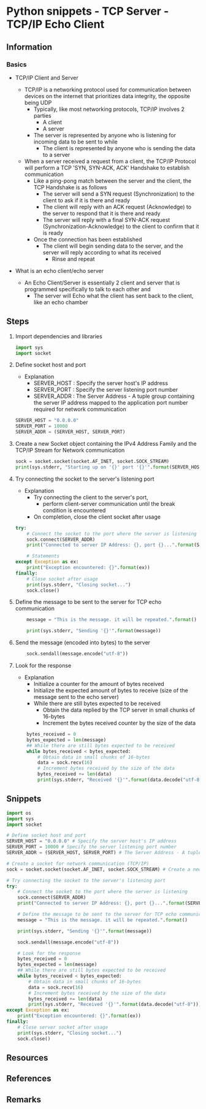# Python snippets - TCP Server - TCP/IP Echo Client

## Information

### Basics
- TCP/IP Client and Server
    - TCP/IP is a networking protocol used for communication between devices on the internet that prioritizes data integrity, the opposite being UDP
        - Typically, like most networking protocols, TCP/IP involves 2 parties
            + A client
            + A server
        - The server is represented by anyone who is listening for incoming data to be sent to while 
            + The client is represented by anyone who is sending the data to a server
    - When a server received a request from a client, the TCP/IP Protocol will perform a TCP 'SYN, SYN-ACK, ACK' Handshake to establish communication
        - Like a ping-pong match between the server and the client, the TCP Handshake is as follows
            + The server will send a SYN request (Synchronization) to the client to ask if it is there and ready
            + The client will reply with an ACK request (Acknowledge) to the server to respond that it is there and ready
            + The server will reply with a final SYN-ACK request (Synchronization-Acknowledge) to the client to confirm that it is ready
        - Once the connection has been established
            - The client will begin sending data to the server, and the server will reply according to what its received
                + Rinse and repeat

- What is an echo client/echo server
    - An Echo Client/Server is essentially 2 client and server that is programmed specifically to talk to each other and
        + The server will Echo what the client has sent back to the client, like an echo chamber

## Steps
1. Import dependencies and libraries
    ```python
    import sys
    import socket
    ```

2. Define socket host and port
    - Explanation
        + SERVER_HOST : Specify the server host's IP address
        + SERVER_PORT : Specify the server listening port number
        + SERVER_ADDR : The Server Address - A tuple group containing the server IP address mapped to the application port number required for network communication
    ```python
    SERVER_HOST = "0.0.0.0"
    SERVER_PORT = 10000
    SERVER_ADDR = (SERVER_HOST, SERVER_PORT)
    ```

3. Create a new Socket object containing the IPv4 Address Family and the TCP/IP Stream for Network communication
    ```python
    sock = socket.socket(socket.AF_INET, socket.SOCK_STREAM)
    print(sys.stderr, "Starting up on '{}' port '{}'".format(SERVER_HOST, SERVER_PORT))
    ```

4. Try connecting the socket to the server's listening port
    - Explanation
        - Try connecting the client to the server's port,
            + perform client-server communication until the break condition is encountered
        + On completion, close the client socket after usage
    ```python
    try:
        # Connect the socket to the port where the server is listening
        sock.connect(SERVER_ADDR)
        print("Connected to server IP Address: {}, port {}...".format(SERVER_HOST, SERVER_PORT))

        # Statements
    except Exception as ex:
        print("Exception encountered: {}".format(ex))
    finally:
        # Close socket after usage
        print(sys.stderr, "Closing socket...")
        sock.close()
    ```

5. Define the message to be sent to the server for TCP echo communication
    ```python
        message = "This is the message. it will be repeated.".format()

        print(sys.stderr, "Sending '{}'".format(message))
    ```

6. Send the message (encoded into bytes) to the server
    ```python
        sock.sendall(message.encode("utf-8"))
    ```

7. Look for the response
    - Explanation
        + Initialize a counter for the amount of bytes received
        + Initialize the expected amount of bytes to receive (size of the message sent to the echo server)
        - While there are still bytes expected to be received
            + Obtain the data replied by the TCP server in small chunks of 16-bytes
            + Increment the bytes received counter by the size of the data
    ```python
        bytes_received = 0
        bytes_expected = len(message)
        ## While there are still bytes expected to be received
        while bytes_received < bytes_expected:
            # Obtain data in small chunks of 16-bytes
            data = sock.recv(16)
            # Increment bytes received by the size of the data
            bytes_received += len(data)
            print(sys.stderr, "Received '{}'".format(data.decode("utf-8")))
    ```

## Snippets

```python
import os
import sys
import socket

# Define socket host and port
SERVER_HOST = "0.0.0.0" # Specify the server host's IP address
SERVER_PORT = 10000 # Specify the server listening port number
SERVER_ADDR = (SERVER_HOST, SERVER_PORT) # The Server Address - A tuple group containing the server IP address mapped to the application port number required for network communication

# Create a socket for network communication (TCP/IP)
sock = socket.socket(socket.AF_INET, socket.SOCK_STREAM) # Create a new Socket object containing the IPv4 Address Family and the TCP/IP Stream for Network communication

# Try connecting the socket to the server's listening port
try:
    # Connect the socket to the port where the server is listening
    sock.connect(SERVER_ADDR)
    print("Connected to server IP Address: {}, port {}...".format(SERVER_HOST, SERVER_PORT))

    # Define the message to be sent to the server for TCP echo communication
    message = "This is the message. it will be repeated.".format()

    print(sys.stderr, "Sending '{}'".format(message))

    sock.sendall(message.encode("utf-8"))

    # Look for the response
    bytes_received = 0
    bytes_expected = len(message)
    ## While there are still bytes expected to be received
    while bytes_received < bytes_expected:
        # Obtain data in small chunks of 16-bytes
        data = sock.recv(16)
        # Increment bytes received by the size of the data
        bytes_received += len(data)
        print(sys.stderr, "Received '{}'".format(data.decode("utf-8")))
except Exception as ex:
    print("Exception encountered: {}".format(ex))
finally:
    # Close server socket after usage
    print(sys.stderr, "Closing socket...")
    sock.close()
```

## Resources

## References

## Remarks

